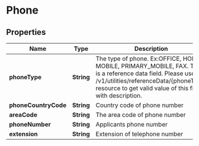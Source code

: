 # Phone

## Properties
Name | Type | Description | Notes
------------ | ------------- | ------------- | -------------
**phoneType** | **String** | The type of phone. Ex:OFFICE, HOME, MOBILE, PRIMARY_MOBILE, FAX. This is a reference data field. Please use /v1/utilities/referenceData/{phoneType} resource to get valid value of this field with description. |  [optional]
**phoneCountryCode** | **String** | Country code of phone number |  [optional]
**areaCode** | **String** | The area code of phone number |  [optional]
**phoneNumber** | **String** | Applicants phone number |  [optional]
**extension** | **String** | Extension of telephone number |  [optional]
